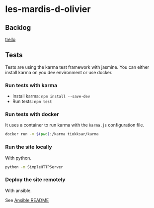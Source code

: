 les-mardis-d-olivier
====================

## Backlog

[trello](https://trello.com/b/hlFnNTi4/resto-du-coeur)

## Tests

Tests are using the karma test framework with jasmine. You can either install karma on you dev environment or use docker.

### Run tests with karma

 - Install karma: `npm install --save-dev`
 - Run tests: `npm test`

### Run tests with docker

It uses a container to run karma with the `karma.js` configuration file.

```sh
docker run -v $(pwd):/karma tiokksar/karma
```

### Run the site locally

With python.

```sh
python -m SimpleHTTPServer
```
### Deploy the site remotely

With ansible.

See [Ansible README](./ansible/README.md)
